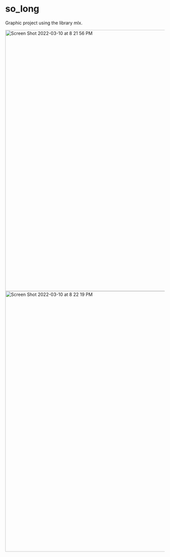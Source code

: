 # so_long

Graphic project using the library mlx.    

<img width="826" alt="Screen Shot 2022-03-10 at 8 21 56 PM" src="https://user-images.githubusercontent.com/84067864/157719631-892d4c60-83c7-4bc9-822f-8f5de220d5d0.png">



<img width="824" alt="Screen Shot 2022-03-10 at 8 22 19 PM" src="https://user-images.githubusercontent.com/84067864/157719681-76582651-6c99-402e-9c6e-f59b91e7f9df.png">

